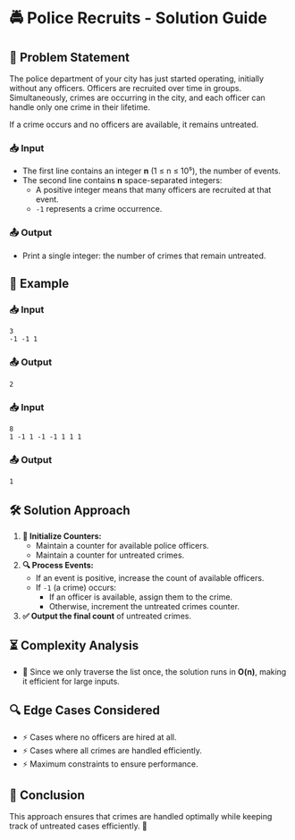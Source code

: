 # 🚔 Police Recruits - Solution Guide

## 📌 Problem Statement
The police department of your city has just started operating, initially without any officers. Officers are recruited over time in groups. Simultaneously, crimes are occurring in the city, and each officer can handle only one crime in their lifetime.

If a crime occurs and no officers are available, it remains untreated.

### 📥 Input
- The first line contains an integer **n** (1 ≤ n ≤ 10⁵), the number of events.
- The second line contains **n** space-separated integers:
  - A positive integer means that many officers are recruited at that event.
  - `-1` represents a crime occurrence.

### 📤 Output
- Print a single integer: the number of crimes that remain untreated.

## 📖 Example
### 📥 Input
```
3
-1 -1 1
```
### 📤 Output
```
2
```

### 📥 Input
```
8
1 -1 1 -1 -1 1 1 1
```
### 📤 Output
```
1
```

## 🛠️ Solution Approach
1. **👮 Initialize Counters:**
   - Maintain a counter for available police officers.
   - Maintain a counter for untreated crimes.
2. **🔍 Process Events:**
   - If an event is positive, increase the count of available officers.
   - If `-1` (a crime) occurs:
     - If an officer is available, assign them to the crime.
     - Otherwise, increment the untreated crimes counter.
3. **✅ Output the final count** of untreated crimes.

## ⏳ Complexity Analysis
- 📌 Since we only traverse the list once, the solution runs in **O(n)**, making it efficient for large inputs.

## 🔍 Edge Cases Considered
- ⚡ Cases where no officers are hired at all.
- ⚡ Cases where all crimes are handled efficiently.
- ⚡ Maximum constraints to ensure performance.

## 🎯 Conclusion
This approach ensures that crimes are handled optimally while keeping track of untreated cases efficiently. 🚨


